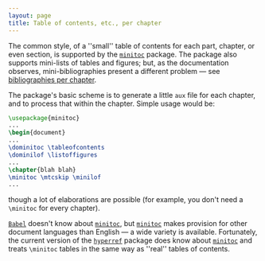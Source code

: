 ```yaml
---
layout: page
title: Table of contents, etc., per chapter
---
```


The common style, of a ''small'' table of contents for each part,
chapter, or even section, is supported by the [`minitoc`](http://ctan.org/pkg/minitoc)
package.  The package also supports mini-lists of tables and figures;
but, as the documentation observes, mini-bibliographies present a
different problem&nbsp;&mdash; see
[bibliographies per chapter](./FAQ-chapbib.html).

The package's basic scheme is to generate a little `aux` file for
each chapter, and to process that within the chapter.  Simple usage
would be:
```latex
\usepackage{minitoc}
...
\begin{document}
...
\dominitoc \tableofcontents
\dominilof \listoffigures
...
\chapter{blah blah}
\minitoc \mtcskip \minilof
...
```
though a lot of elaborations are possible (for example, you don't need
a `\minitoc` for every chapter).

[`Babel`](http://ctan.org/pkg/Babel) doesn't know about [`minitoc`](http://ctan.org/pkg/minitoc), but
[`minitoc`](http://ctan.org/pkg/minitoc) makes provision for other document languages than
English&nbsp;&mdash; a wide variety is available.  Fortunately, the current
version of the [`hyperref`](http://ctan.org/pkg/hyperref) package does know about
[`minitoc`](http://ctan.org/pkg/minitoc) and treats `\minitoc` tables in the
same way as ''real'' tables of contents.

